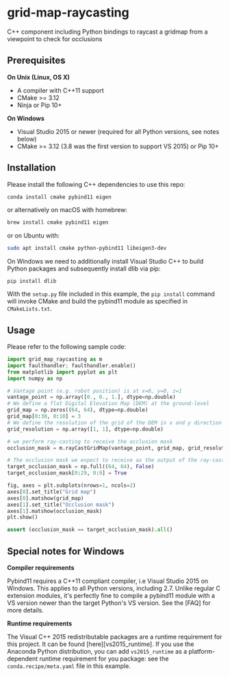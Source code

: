 # grid-map-raycasting

C++ component including Python bindings to raycast a gridmap from a viewpoint to check for occlusions

## Prerequisites

**On Unix (Linux, OS X)**

* A compiler with C++11 support
* CMake >= 3.12
* Ninja or Pip 10+

**On Windows**

* Visual Studio 2015 or newer (required for all Python versions, see notes below)
* CMake >= 3.12 (3.8 was the first version to support VS 2015) or Pip 10+

## Installation
Please install the following C++ dependencies to use this repo:

```bash
conda install cmake pybind11 eigen
```
or alternatively on macOS with homebrew:
```bash
brew install cmake pybind11 eigen
```
or on Ubuntu with:
```bash
sudo apt install cmake python-pybind11 libeigen3-dev
```

On Windows we need to additionally install Visual Studio C++ to build Python packages and subsequently install dlib via pip:
```
pip install dlib
```

With the `setup.py` file included in this example, the `pip install` command will
invoke CMake and build the pybind11 module as specified in `CMakeLists.txt`.

## Usage
Please refer to the following sample code:
```python
import grid_map_raycasting as m
import faulthandler; faulthandler.enable()
from matplotlib import pyplot as plt
import numpy as np

# Vantage point (e.g. robot position) is at x=0, y=0, z=1
vantage_point = np.array([0., 0., 1.], dtype=np.double)
# We define a flat Digital Elevation Map (DEM) at the ground-level
grid_map = np.zeros((64, 64), dtype=np.double)
grid_map[0:30, 0:10] = 3
# We define the resolution of the grid of the DEM in x and y direction
grid_resolution = np.array([1, 1], dtype=np.double)

# we perform ray-casting to receive the occlusion mask
occlusion_mask = m.rayCastGridMap(vantage_point, grid_map, grid_resolution)

# The occlusion mask we expect to receive as the output of the ray-casting
target_occlusion_mask = np.full((64, 64), False)
target_occlusion_mask[0:29, 0:9] = True

fig, axes = plt.subplots(nrows=1, ncols=2)
axes[0].set_title("Grid map")
axes[0].matshow(grid_map)
axes[1].set_title("Occlusion mask")
axes[1].matshow(occlusion_mask)
plt.show()

assert (occlusion_mask == target_occlusion_mask).all()
```

## Special notes for Windows

**Compiler requirements**

Pybind11 requires a C++11 compliant compiler, i.e Visual Studio 2015 on Windows.
This applies to all Python versions, including 2.7. Unlike regular C extension
modules, it's perfectly fine to compile a pybind11 module with a VS version newer
than the target Python's VS version. See the [FAQ] for more details.

**Runtime requirements**

The Visual C++ 2015 redistributable packages are a runtime requirement for this
project. It can be found [here][vs2015_runtime]. If you use the Anaconda Python
distribution, you can add `vs2015_runtime` as a platform-dependent runtime
requirement for you package: see the `conda.recipe/meta.yaml` file in this example.


